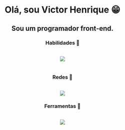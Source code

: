 <h1 align="center">Olá, sou Victor Henrique 😁</h1>
<h2 align="center">Sou um programador front-end.</h2>

<h3 align="center">Habilidades 📝</h3>
<div align="center" valign="top"><br>
  <img src="https://skillicons.dev/icons?i=js,html,css,react,sass" />
</div><br>

<h3 align="center">Redes 📲</h3>
<div align="center" valign="top"><br>
  <a href="https://linktr.ee/psycohnb"><img src="https://img.shields.io/badge/-Gmail-111111?style=for-the-badge&logo=gmail&logoColor=#f54236" target="_blank"></a>
</div>

<h3 align="center">Ferramentas 🔧</h3>
<div align="center" valign="top"><br>
<img src="https://skillicons.dev/icons?i=git,kubernetes,docker,c,vim" />

  </div>
